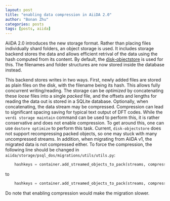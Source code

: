 ```yaml
---
layout: post
title: "enabling data compression in AiiDA 2.0"
author: "Bonan Zhu"
categories: posts
tags: [posts, aiida]
---
```


AiiDA 2.0 introduces the new storage format. Rather than placing files individually shard folders, an object storage is used.
It includes storage backend stores the data and allows efficient retrival of the data using the hash computed from its content.
By default, the [disk-objectstore](https://github.com/aiidateam/disk-objectstore) is used for this.
The filenames and folder structures are now stored inside the database instead.

This backend stores writes in two ways. First, newly added files are stored as plain files on the disk, with the filename being its hash.
This allows fully concurrent writing/reading.
The storage can be _optimized_ by concatenating these _loose_ files into a single _packed_ file, and the offsets and lengths for reading the data out is stored in a SQLite database.
Optionally, when concatenating, the data stream may be compressed.
Compression can lead to significant spacing saving for typical text output of DFT codes.
While the `verdi storage maintain` command can be used to perform this, it is rather conservative and does not enable compression.
To get around this, one can use `dostore optimize` to perform this task.
Current, `disk-objectstore` does not support recompressing packed objects, so one may stuck with many uncompressed streams.
In addition, when migrating from AiiDA v1, the migrated data is not compressed either.
To force the compression, the following line should be changed in `aiida/storage/psql_dos/migrations/utils/utils.py`:

```python
    hashkeys = container.add_streamed_objects_to_pack(streams, compress=False, open_streams=True)
```

to

```python
    hashkeys = container.add_streamed_objects_to_pack(streams, compress=True, open_streams=True)
```

Do note that enabling compression would make the migration slower.
